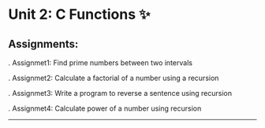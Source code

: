 # Unit 2: C Functions ✨️

## Assignments:

. Assignmet1: Find prime numbers between two intervals

. Assignmet2: Calculate a factorial of a number using a recursion

. Assignmet3: Write a program to reverse a sentence using recursion

. Assignmet4: Calculate power of a number using recursion

-------------------------------------